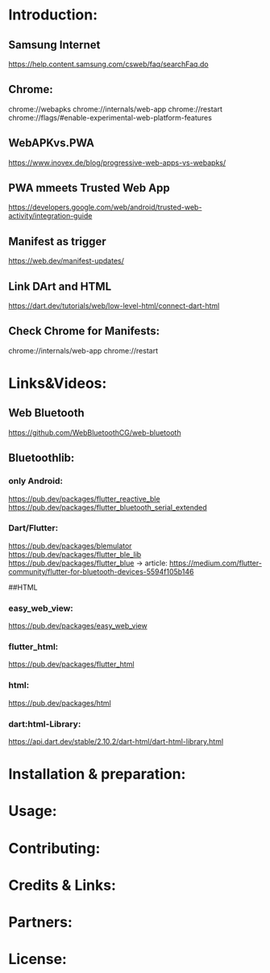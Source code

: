 # Introduction:

## Samsung Internet
https://help.content.samsung.com/csweb/faq/searchFaq.do

## Chrome:
chrome://webapks
chrome://internals/web-app
chrome://restart
chrome://flags/#enable-experimental-web-platform-features

## WebAPKvs.PWA
https://www.inovex.de/blog/progressive-web-apps-vs-webapks/

## PWA  mmeets Trusted Web App
https://developers.google.com/web/android/trusted-web-activity/integration-guide

## Manifest as trigger
https://web.dev/manifest-updates/

## Link  DArt and HTML
https://dart.dev/tutorials/web/low-level-html/connect-dart-html

##  Check Chrome for Manifests:
chrome://internals/web-app
chrome://restart

# Links&Videos:
## Web Bluetooth
https://github.com/WebBluetoothCG/web-bluetooth

## Bluetoothlib:

### only Android:
https://pub.dev/packages/flutter_reactive_ble
https://pub.dev/packages/flutter_bluetooth_serial_extended

### Dart/Flutter:
https://pub.dev/packages/blemulator
https://pub.dev/packages/flutter_ble_lib
https://pub.dev/packages/flutter_blue
-> article: https://medium.com/flutter-community/flutter-for-bluetooth-devices-5594f105b146

##HTML
### easy_web_view:
https://pub.dev/packages/easy_web_view
### flutter_html:
https://pub.dev/packages/flutter_html
### html:
https://pub.dev/packages/html
### dart:html-Library:
https://api.dart.dev/stable/2.10.2/dart-html/dart-html-library.html

# Installation & preparation:
# Usage:
# Contributing:
# Credits & Links:
# Partners:
# License:




